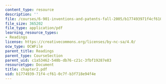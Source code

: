 ```yaml
---
content_type: resource
description: ''
file: /courses/6-901-inventions-and-patents-fall-2005/b177493971f4cf610c7fb3f718e94f4e_chapter2.pdf
file_size: 365202
file_type: application/pdf
learning_resource_types:
- Readings
license: https://creativecommons.org/licenses/by-nc-sa/4.0/
ocw_type: OCWFile
parent_title: Readings
parent_type: CourseSection
parent_uid: c1a53462-548b-db76-c21c-3fbf19287e83
resourcetype: Document
title: chapter2.pdf
uid: b1774939-71f4-cf61-0c7f-b3f718e94f4e
---
```

